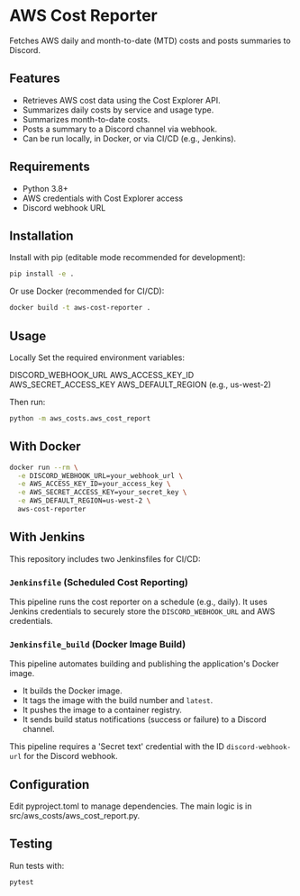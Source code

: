 # AWS Cost Reporter

Fetches AWS daily and month-to-date (MTD) costs and posts summaries to Discord.

## Features

- Retrieves AWS cost data using the Cost Explorer API.
- Summarizes daily costs by service and usage type.
- Summarizes month-to-date costs.
- Posts a summary to a Discord channel via webhook.
- Can be run locally, in Docker, or via CI/CD (e.g., Jenkins).

## Requirements

- Python 3.8+
- AWS credentials with Cost Explorer access
- Discord webhook URL

## Installation

Install with pip (editable mode recommended for development):

```sh
pip install -e .
```

Or use Docker (recommended for CI/CD):
```sh
docker build -t aws-cost-reporter .
```
## Usage
Locally
Set the required environment variables:

DISCORD_WEBHOOK_URL
AWS_ACCESS_KEY_ID
AWS_SECRET_ACCESS_KEY
AWS_DEFAULT_REGION (e.g., us-west-2)

Then run:
```sh
python -m aws_costs.aws_cost_report
```

## With Docker
```sh
docker run --rm \
  -e DISCORD_WEBHOOK_URL=your_webhook_url \
  -e AWS_ACCESS_KEY_ID=your_access_key \
  -e AWS_SECRET_ACCESS_KEY=your_secret_key \
  -e AWS_DEFAULT_REGION=us-west-2 \
  aws-cost-reporter
```

## With Jenkins
This repository includes two Jenkinsfiles for CI/CD:

### `Jenkinsfile` (Scheduled Cost Reporting)
This pipeline runs the cost reporter on a schedule (e.g., daily). It uses Jenkins credentials to securely store the `DISCORD_WEBHOOK_URL` and AWS credentials.

### `Jenkinsfile_build` (Docker Image Build)
This pipeline automates building and publishing the application's Docker image.
- It builds the Docker image.
- It tags the image with the build number and `latest`.
- It pushes the image to a container registry.
- It sends build status notifications (success or failure) to a Discord channel.

This pipeline requires a 'Secret text' credential with the ID `discord-webhook-url` for the Discord webhook.

## Configuration
Edit pyproject.toml to manage dependencies.
The main logic is in src/aws_costs/aws_cost_report.py.

## Testing
Run tests with:
```sh
pytest
```

